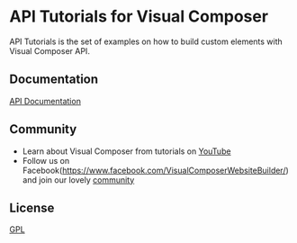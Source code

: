 # API Tutorials for Visual Composer

API Tutorials is the set of examples on how to build custom elements with Visual Composer API.

## Documentation

[API Documentation](https://dev.visualcomposer.com/)

## Community

* Learn about Visual Composer from tutorials on [YouTube](https://www.youtube.com/VisualComposer/)
* Follow us on Facebook(https://www.facebook.com/VisualComposerWebsiteBuilder/) and join our lovely [community](https://www.facebook.com/groups/VisualComposers/)

## License

[GPL](http://www.gnu.org/licenses/gpl-3.0.html)
